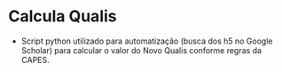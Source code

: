 # Calcula Qualis

- Script python utilizado para automatização (busca dos h5 no Google Scholar) para calcular o valor do Novo Qualis conforme regras da CAPES.
